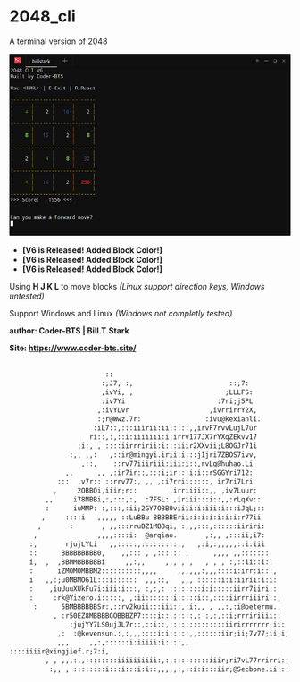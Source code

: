 # 2048_cli
A terminal version of 2048

!["ScreenShot"](/screenshot.png)

* **[V6 is Released! Added Block Color!]**
* **[V6 is Released! Added Block Color!]**
* **[V6 is Released! Added Block Color!]**

Using **H J K L** to move blocks *(Linux support direction keys, Windows untested)*

Support Windows and Linux *(Windows not completly tested)*


**author: Coder-BTS | Bill.T.Stark**

**Site: https://www.coder-bts.site/**

```

                        ::
                       :;J7, :,                        ::;7:
                       ,ivYi, ,                       ;LLLFS:
                       :iv7Yi                       :7ri;j5PL
                      ,:ivYLvr                    ,ivrrirrY2X,
                      :;r@Wwz.7r:                :ivu@kexianli.
                     :iL7::,:::iiirii:ii;::::,,irvF7rvvLujL7ur
                    ri::,:,::i:iiiiiii:i:irrv177JX7rYXqZEkvv17
                 ;i:, , ::::iirrririi:i:::iiir2XXvii;L8OGJr71i
               :,, ,,:   ,::ir@mingyi.irii:i:::j1jri7ZBOS7ivv,
                  ,::,    ::rv77iiiriii:iii:i::,rvLq@huhao.Li
              ,,      ,, ,:ir7ir::,:::i;ir:::i:i::rSGGYri712:
            :::  ,v7r:: ::rrv77:, ,, ,:i7rrii:::::, ir7ri7Lri
           ,     2OBBOi,iiir;r::        ,irriiii::,, ,iv7Luur:
         ,,     i78MBBi,:,:::,:,  :7FSL: ,iriii:::i::,,:rLqXv::
         :      iuMMP: :,:::,:ii;2GY7OBB0viiii:i:iii:i:::iJqL;::
        ,     ::::i   ,,,,, ::LuBBu BBBBBErii:i:i:i:i:i:i:r77ii
       ,       :       , ,,:::rruBZ1MBBqi, :,,,:::,::::::iiriri:
      ,               ,,,,::::i:  @arqiao.       ,:,, ,:::ii;i7:
     :,       rjujLYLi   ,,:::::,:::::::::,,   ,:i,:,,,,,::i:iii
     ::      BBBBBBBBB0,    ,,::: , ,:::::: ,      ,,,, ,,:::::::
     i,  ,  ,8BMMBBBBBBi     ,,:,,     ,,, , ,   , , , :,::ii::i::
     :      iZMOMOMBBM2::::::::::,,,,     ,,,,,,:,,,::::i:irr:i:::,
     i   ,,:;u0MBMOG1L:::i::::::  ,,,::,   ,,, ::::::i:i:iirii:i:i:
     :    ,iuUuuXUkFu7i:iii:i:::, :,:,: ::::::::i:i:::::iirr7iiri::
     :     :rk@Yizero.i:::::, ,:ii:::::::i:::::i::,::::iirrriiiri::,
      :      5BMBBBBBBSr:,::rv2kuii:::iii::,:i:,, , ,,:,:i@petermu.,
           , :r50EZ8MBBBBGOBBBZP7::::i::,:::::,: :,:,::i;rrririiii::
               :jujYY7LS0ujJL7r::,::i::,::::::::::::::iirirrrrrrr:ii:
            ,:  :@kevensun.:,:,,,::::i:i:::::,,::::::iir;ii;7v77;ii;i,
            ,,,     ,,:,::::::i:iiiii:i::::,, ::::iiiir@xingjief.r;7:i,
         , , ,,,:,,::::::::iiiiiiiiii:,:,:::::::::iiir;ri7vL77rrirri::
          :,, , ::::::::i:::i:::i:i::,,,,,:,::i:i:::iir;@Secbone.ii:::
```
